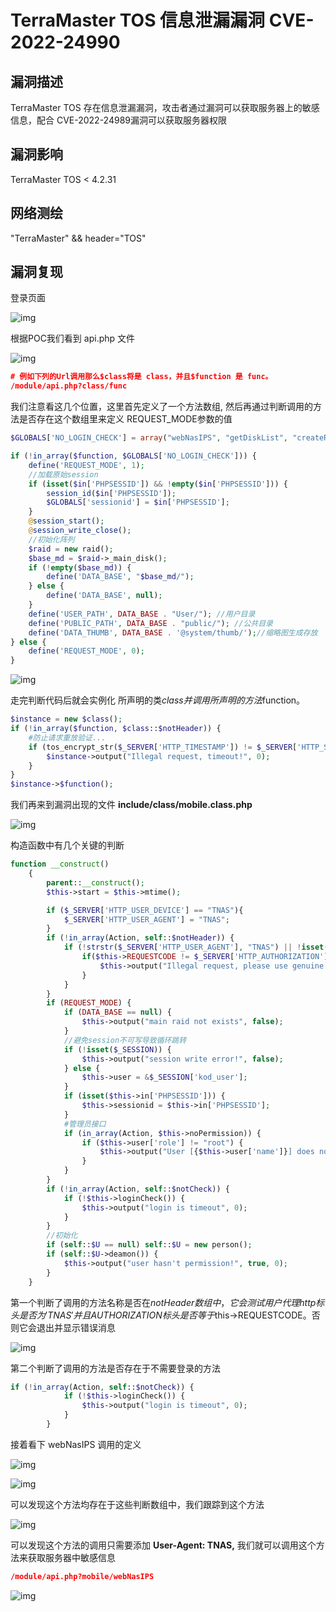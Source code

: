 # TerraMaster TOS 信息泄漏漏洞 CVE-2022-24990

## 漏洞描述

TerraMaster TOS 存在信息泄漏漏洞，攻击者通过漏洞可以获取服务器上的敏感信息，配合 CVE-2022-24989漏洞可以获取服务器权限

## 漏洞影响

<a-checkbox checked>TerraMaster TOS < 4.2.31 </a-checkbox></br>

## 网络测绘

<a-checkbox checked>"TerraMaster" && header="TOS"</a-checkbox></br>

## 漏洞复现

登录页面

![img](../../../.vuepress/public/img/1647617923369-02e2a7e7-7705-4e12-a021-49ca44300125.png)

根据POC我们看到 api.php 文件

![img](../../../.vuepress/public/img/1647660069962-c0778e37-f3a7-42fd-ba87-ddedec117e1f.png)

```json
# 例如下列的Url调用那么$class将是 class，并且$function 是 func。
/module/api.php?class/func
```

我们注意看这几个位置，这里首先定义了一个方法数组, 然后再通过判断调用的方法是否存在这个数组里来定义 REQUEST_MODE参数的值

```php
$GLOBALS['NO_LOGIN_CHECK'] = array("webNasIPS", "getDiskList", "createRaid", "getInstallStat", "getIsConfigAdmin", "setAdminConfig", "isConnected");

if (!in_array($function, $GLOBALS['NO_LOGIN_CHECK'])) {
    define('REQUEST_MODE', 1);
    //加载原始session
    if (isset($in['PHPSESSID']) && !empty($in['PHPSESSID'])) {
        session_id($in['PHPSESSID']);
        $GLOBALS['sessionid'] = $in['PHPSESSID'];
    }
    @session_start();
    @session_write_close();
    //初始化阵列
    $raid = new raid();
    $base_md = $raid->_main_disk();
    if (!empty($base_md)) {
        define('DATA_BASE', "$base_md/");
    } else {
        define('DATA_BASE', null);
    }
    define('USER_PATH', DATA_BASE . "User/"); //用户目录
    define('PUBLIC_PATH', DATA_BASE . "public/"); //公共目录
    define('DATA_THUMB', DATA_BASE . '@system/thumb/');//缩略图生成存放
} else {
    define('REQUEST_MODE', 0);
}
```

![img](../../../.vuepress/public/img/1647660289906-a2062c4c-c0b6-49ba-855c-3f1f62b3d345.png)

走完判断代码后就会实例化 所声明的类$class并调用所声明的方法$function。

```php
$instance = new $class();
if (!in_array($function, $class::$notHeader)) {
    #防止请求重放验证...
    if (tos_encrypt_str($_SERVER['HTTP_TIMESTAMP']) != $_SERVER['HTTP_SIGNATURE'] || $_SERVER['REQUEST_TIME'] - $_SERVER['HTTP_TIMESTAMP'] > 300) {
        $instance->output("Illegal request, timeout!", 0);
    }
}
$instance->$function();
```

我们再来到漏洞出现的文件 **include/class/mobile.class.php**

![img](../../../.vuepress/public/img/1647660600954-6bed3197-1326-4529-ae01-27210c2056c5.png)

构造函数中有几个关键的判断

```php
function __construct()
    {
        parent::__construct();
        $this->start = $this->mtime();

        if ($_SERVER['HTTP_USER_DEVICE'] == "TNAS"){
            $_SERVER['HTTP_USER_AGENT'] = "TNAS";
        }
        if (!in_array(Action, self::$notHeader)) {
            if (!strstr($_SERVER['HTTP_USER_AGENT'], "TNAS") || !isset($_SERVER['HTTP_AUTHORIZATION'])) {
                if($this->REQUESTCODE != $_SERVER['HTTP_AUTHORIZATION'] && hash("sha256", $this->REQUESTCODE) != $_SERVER['HTTP_AUTHORIZATION']) {
                    $this->output("Illegal request, please use genuine software!", false);
                }
            }
        }
        if (REQUEST_MODE) {
            if (DATA_BASE == null) {
                $this->output("main raid not exists", false);
            }
            //避免session不可写导致循环跳转
            if (!isset($_SESSION)) {
                $this->output("session write error!", false);
            } else {
                $this->user = &$_SESSION['kod_user'];
            }
            if (isset($this->in['PHPSESSID'])) {
                $this->sessionid = $this->in['PHPSESSID'];
            }
            #管理员接口
            if (in_array(Action, $this->noPermission)) {
                if ($this->user['role'] != "root") {
                    $this->output("User [{$this->user['name']}] does not have permission!", false);
                }
            }
        }
        if (!in_array(Action, self::$notCheck)) {
            if (!$this->loginCheck()) {
                $this->output("login is timeout", 0);
            }
        }
        //初始化
        if (self::$U == null) self::$U = new person();
        if (self::$U->deamon()) {
            $this->output("user hasn't permission!", true, 0);
        }
    }
```

第一个判断了调用的方法名称是否在$notHeader数组中，它会测试用户代理 http 标头是否为 'TNAS' 并且 AUTHORIZATION 标头是否等于$this->REQUESTCODE。否则它会退出并显示错误消息

![img](../../../.vuepress/public/img/1647661847498-e8fa39ee-6f76-4140-80f0-ebaaea125268.png)

第二个判断了调用的方法是否存在于不需要登录的方法

```php
if (!in_array(Action, self::$notCheck)) {
            if (!$this->loginCheck()) {
                $this->output("login is timeout", 0);
            }
        }
```

接着看下 webNasIPS 调用的定义

![img](../../../.vuepress/public/img/1647662028404-2930884b-c438-47d1-91e7-db49d4bd4907.png)

![img](../../../.vuepress/public/img/1647662045581-6ec76778-6fad-4f8f-b483-aaff048c6bf4.png)

可以发现这个方法均存在于这些判断数组中，我们跟踪到这个方法

![img](../../../.vuepress/public/img/1647662176037-411fb086-8d0f-4aee-a36b-88f15d7dd19b.png)

可以发现这个方法的调用只需要添加 **User-Agent: TNAS,** 我们就可以调用这个方法来获取服务器中敏感信息

```json
/module/api.php?mobile/webNasIPS
```

![img](../../../.vuepress/public/img/1647618177406-a3bc3132-2c55-425b-a27f-45e0fd1aac3d.png)